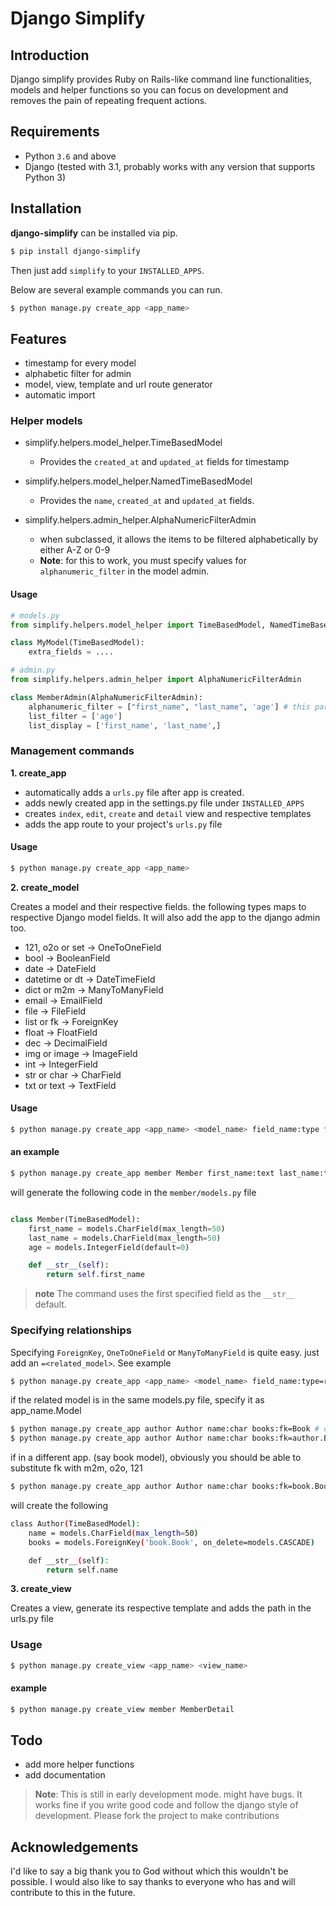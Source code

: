 # Django Simplify

## Introduction

Django simplify provides Ruby on Rails-like command line functionalities, models and helper functions so you can focus on development and removes the pain of repeating frequent actions.

## Requirements

* Python `3.6` and above
* Django (tested with 3.1, probably works with any version that supports
    Python 3)


## Installation

**django-simplify** can be installed via pip.


```bash
$ pip install django-simplify
```
    
Then just add `simplify` to your `INSTALLED_APPS`.


Below are several example commands you can run.

```sh
$ python manage.py create_app <app_name>
```

## Features

* timestamp for every model
* alphabetic filter for admin
* model, view, template and url route generator
* automatic import


### Helper models

- simplify.helpers.model_helper.TimeBasedModel
    - Provides the `created_at` and `updated_at` fields for timestamp

- simplify.helpers.model_helper.NamedTimeBasedModel
    - Provides the `name`, `created_at` and `updated_at` fields.
  
- simplify.helpers.admin_helper.AlphaNumericFilterAdmin
    - when subclassed, it allows the items to be filtered alphabetically by either A-Z or 0-9
    - **Note**: for this to work, you must specify values for `alphanumeric_filter` in the model admin.


#### Usage


```python
# models.py
from simplify.helpers.model_helper import TimeBasedModel, NamedTimeBasedModel

class MyModel(TimeBasedModel):
    extra_fields = ....
```


```python
# admin.py
from simplify.helpers.admin_helper import AlphaNumericFilterAdmin

class MemberAdmin(AlphaNumericFilterAdmin):
    alphanumeric_filter = ["first_name", "last_name", 'age'] # this part is what creates the filter
    list_filter = ['age']
    list_display = ['first_name', 'last_name',]
```


### Management commands

**1. create_app**

- automatically adds a `urls.py` file after app is created.
- adds newly created app in the settings.py file under `INSTALLED_APPS`
- creates `index`, `edit`, `create` and `detail` view and respective templates
- adds the app route to your project's `urls.py` file
    

#### Usage

```bash
$ python manage.py create_app <app_name>
```

**2. create_model**

Creates a model and their respective fields. the following types maps to respective Django model fields. It will also add the app to the django admin too.


- 121, o2o or set -> OneToOneField
- bool -> BooleanField
- date -> DateField
- datetime or dt -> DateTimeField
- dict or m2m -> ManyToManyField
- email -> EmailField
- file -> FileField
- list or fk -> ForeignKey
- float -> FloatField
- dec -> DecimalField
- img or image -> ImageField
- int -> IntegerField
- str or char -> CharField
- txt or text -> TextField
    

#### Usage

```bash
$ python manage.py create_app <app_name> <model_name> field_name:type field_name:type ... 
```

#### an example

```bash
$ python manage.py create_app member Member first_name:text last_name:text age:int
```

will generate the following code in the `member/models.py` file

```python

class Member(TimeBasedModel):
    first_name = models.CharField(max_length=50)
    last_name = models.CharField(max_length=50)
    age = models.IntegerField(default=0)

    def __str__(self):
        return self.first_name
```

> **note** The command uses the first specified field as the `__str__` default.


### Specifying relationships


Specifying `ForeignKey`, `OneToOneField` or `ManyToManyField` is quite easy. just add an `=<related_model>`. See example

```bash
$ python manage.py create_app <app_name> <model_name> field_name:type=related_model
```

if the related model is in the same models.py file, specify it as app_name.Model

```sh
$ python manage.py create_app author Author name:char books:fk=Book # or   
$ python manage.py create_app author Author name:char books:fk=author.Book 
```

if in a different app. (say book model), obviously you should be able to substitute fk with m2m, o2o, 121
    
```sh
$ python manage.py create_app author Author name:char books:fk=book.Book 
```

will create the following

```bash
class Author(TimeBasedModel):
    name = models.CharField(max_length=50)
    books = models.ForeignKey('book.Book', on_delete=models.CASCADE)

    def __str__(self):
        return self.name
```


**3. create_view**

Creates a view, generate its respective template and adds the path in the urls.py file

### Usage

```bash
$ python manage.py create_view <app_name> <view_name> 
```

#### example

```bash
$ python manage.py create_view member MemberDetail
```

    
## Todo

- add more helper functions
- add documentation


> **Note**: This is still in early development mode. might have bugs. It works fine if you write good code and follow the django style of development. Please fork the project to make contributions


## Acknowledgements

I'd like to say a big thank you to God without which this wouldn't be possible. I would also like to say thanks to everyone who has and will contribute to this in the future.
